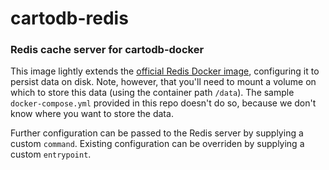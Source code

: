 # cartodb-redis
### Redis cache server for cartodb-docker

This image lightly extends the [official Redis Docker image](https://hub.docker.com/_/redis/), configuring it to persist data on disk. Note, however, that you'll need to mount a volume on which to store this data (using the container path `/data`). The sample `docker-compose.yml` provided in this repo doesn't do so, because we don't know where you want to store the data.

Further configuration can be passed to the Redis server by supplying a custom `command`. Existing configuration can be overriden by supplying a custom `entrypoint`.
